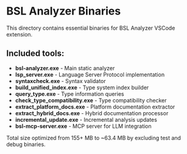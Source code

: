 # BSL Analyzer Binaries

This directory contains essential binaries for BSL Analyzer VSCode extension.

## Included tools:

- **bsl-analyzer.exe** - Main static analyzer
- **lsp_server.exe** - Language Server Protocol implementation  
- **syntaxcheck.exe** - Syntax validator
- **build_unified_index.exe** - Type system index builder
- **query_type.exe** - Type information queries
- **check_type_compatibility.exe** - Type compatibility checker
- **extract_platform_docs.exe** - Platform documentation extractor
- **extract_hybrid_docs.exe** - Hybrid documentation processor
- **incremental_update.exe** - Incremental analysis updates
- **bsl-mcp-server.exe** - MCP server for LLM integration

Total size optimized from 155+ MB to ~63.4 MB by excluding test and debug binaries.
